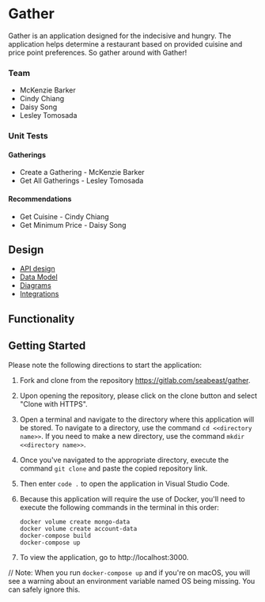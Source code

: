 # Gather

Gather is an application designed for the indecisive and hungry. The application helps determine a restaurant based on provided cuisine and price point preferences. So gather around with Gather!

### Team

- McKenzie Barker
- Cindy Chiang
- Daisy Song
- Lesley Tomosada

### Unit Tests

#### Gatherings

- Create a Gathering - McKenzie Barker
- Get All Gatherings - Lesley Tomosada

#### Recommendations

- Get Cuisine - Cindy Chiang
- Get Minimum Price - Daisy Song

## Design

- [API design](docs/api-design.md)
- [Data Model](docs/data-model.md)
- [Diagrams](docs/diagrams.md)
- [Integrations](docs/integrations.md)

## Functionality

## Getting Started

Please note the following directions to start the application:

1.  Fork and clone from the repository https://gitlab.com/seabeast/gather.
2.  Upon opening the repository, please click on the clone button and select "Clone with HTTPS".
3.  Open a terminal and navigate to the directory where this application will be stored. To navigate to a directory, use the command `cd <<directory name>>`. If you need to make a new directory, use the command `mkdir <<directory name>>`.
4.  Once you've navigated to the appropriate directory, execute the command `git clone` and paste the copied repository link.
5.  Then enter `code .` to open the application in Visual Studio Code.
6.  Because this application will require the use of Docker, you'll need to execute the following commands in the terminal in this order:

        docker volume create mongo-data
        docker volume create account-data
        docker-compose build
        docker-compose up

7.  To view the application, go to http://localhost:3000.

// Note: When you run `docker-compose up` and if you're on macOS, you will see a warning about an environment variable named OS being missing. You can safely ignore this.
